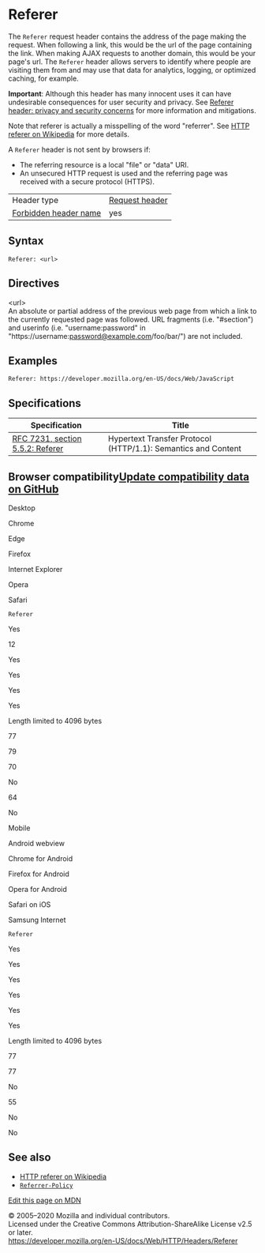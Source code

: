 Referer
=======

The `Referer` request header contains the address of the page making the request. When following a link, this would be the url of the page containing the link. When making AJAX requests to another domain, this would be your page's url. The `Referer` header allows servers to identify where people are visiting them from and may use that data for analytics, logging, or optimized caching, for example.

**Important**: Although this header has many innocent uses it can have undesirable consequences for user security and privacy. See [Referer header: privacy and security concerns](https://developer.mozilla.org/en-US/docs/Web/Security/Referer_header:_privacy_and_security_concerns) for more information and mitigations.

Note that referer is actually a misspelling of the word "referrer". See [HTTP referer on Wikipedia](https://en.wikipedia.org/wiki/HTTP_referer) for more details.

A `Referer` header is not sent by browsers if:

-   The referring resource is a local "file" or "data" URI.
-   An unsecured HTTP request is used and the referring page was received with a secure protocol (HTTPS).

<table><tbody><tr class="odd"><td>Header type</td><td><a href="https://developer.mozilla.org/en-US/docs/Glossary/Request_header">Request header</a></td></tr><tr class="even"><td><a href="https://developer.mozilla.org/en-US/docs/Glossary/Forbidden_header_name">Forbidden header name</a></td><td>yes</td></tr></tbody></table>

Syntax
------

    Referer: <url>

Directives
----------

&lt;url&gt;  
An absolute or partial address of the previous web page from which a link to the currently requested page was followed. URL fragments (i.e. "\#section") and userinfo (i.e. "username:password" in "https://username:password@example.com/foo/bar/") are not included.

Examples
--------

    Referer: https://developer.mozilla.org/en-US/docs/Web/JavaScript

Specifications
--------------

<table><thead><tr class="header"><th>Specification</th><th>Title</th></tr></thead><tbody><tr class="odd"><td><a href="https://tools.ietf.org/html/rfc7231#section-5.5.2">RFC 7231, section 5.5.2: Referer</a></td><td>Hypertext Transfer Protocol (HTTP/1.1): Semantics and Content</td></tr></tbody></table>

Browser compatibility<a href="https://github.com/mdn/browser-compat-data" class="bc-github-link">Update compatibility data on GitHub</a>
----------------------------------------------------------------------------------------------------------------------------------------

Desktop

<span class="bc-head-txt-label bc-head-icon-chrome">Chrome</span>

<span class="bc-head-txt-label bc-head-icon-edge">Edge</span>

<span class="bc-head-txt-label bc-head-icon-firefox">Firefox</span>

<span class="bc-head-txt-label bc-head-icon-ie">Internet Explorer</span>

<span class="bc-head-txt-label bc-head-icon-opera">Opera</span>

<span class="bc-head-txt-label bc-head-icon-safari">Safari</span>

`Referer`

Yes

12

Yes

Yes

Yes

Yes

Length limited to 4096 bytes

77

79

70

No

64

No

Mobile

<span class="bc-head-txt-label bc-head-icon-webview_android">Android webview</span>

<span class="bc-head-txt-label bc-head-icon-chrome_android">Chrome for Android</span>

<span class="bc-head-txt-label bc-head-icon-firefox_android">Firefox for Android</span>

<span class="bc-head-txt-label bc-head-icon-opera_android">Opera for Android</span>

<span class="bc-head-txt-label bc-head-icon-safari_ios">Safari on iOS</span>

<span class="bc-head-txt-label bc-head-icon-samsunginternet_android">Samsung Internet</span>

`Referer`

Yes

Yes

Yes

Yes

Yes

Yes

Length limited to 4096 bytes

77

77

No

55

No

No

See also
--------

-   [HTTP referer on Wikipedia](https://en.wikipedia.org/wiki/HTTP_referer)
-   [`Referrer-Policy`](referrer-policy)

<a href="https://developer.mozilla.org/en-US/docs/Web/HTTP/Headers/Referer$edit" class="_attribution-link">Edit this page on MDN</a>

© 2005–2020 Mozilla and individual contributors.  
Licensed under the Creative Commons Attribution-ShareAlike License v2.5 or later.  
<a href="https://developer.mozilla.org/en-US/docs/Web/HTTP/Headers/Referer" class="_attribution-link">https://developer.mozilla.org/en-US/docs/Web/HTTP/Headers/Referer</a>
